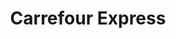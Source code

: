 ---
title: "Carrefour Express"
url: /ciudad-autonoma-de-buenos-aires/carrefour-express-avenida-directorio-2/
shop: Lebensmittel
---